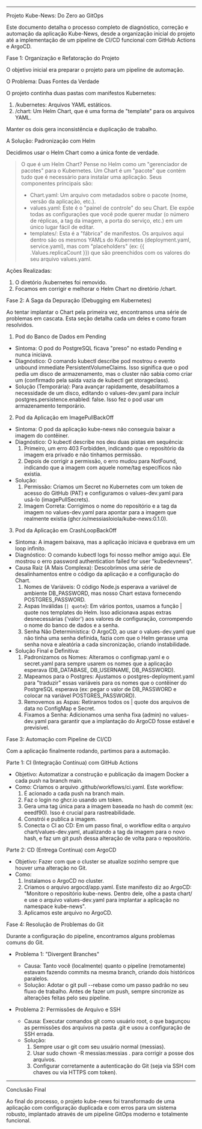   ---

  Projeto Kube-News: Do Zero ao GitOps

  Este documento detalha o processo completo de diagnóstico, correção e automação da aplicação Kube-News, desde a
  organização inicial do projeto até a implementação de um pipeline de CI/CD funcional com GitHub Actions e ArgoCD.

  Fase 1: Organização e Refatoração do Projeto

  O objetivo inicial era preparar o projeto para um pipeline de automação.

  O Problema: Duas Fontes da Verdade

  O projeto continha duas pastas com manifestos Kubernetes:
   1. /kubernetes: Arquivos YAML estáticos.
   2. /chart: Um Helm Chart, que é uma forma de "template" para os arquivos YAML.

  Manter os dois gera inconsistência e duplicação de trabalho.

  A Solução: Padronização com Helm

  Decidimos usar o Helm Chart como a única fonte de verdade.

  > O que é um Helm Chart?
  > Pense no Helm como um "gerenciador de pacotes" para o Kubernetes. Um Chart é um "pacote" que contém tudo que é
  necessário para instalar uma aplicação. Seus componentes principais são:
  >
  > *   Chart.yaml: Um arquivo com metadados sobre o pacote (nome, versão da aplicação, etc.).
  > *   values.yaml: Este é o "painel de controle" do seu Chart. Ele expõe todas as configurações que você pode
  querer mudar (o número de réplicas, a tag da imagem, a porta do serviço, etc.) em um único lugar fácil de editar.
  > *   templates/: Esta é a "fábrica" de manifestos. Os arquivos aqui dentro são os mesmos YAMLs do Kubernetes
  (deployment.yaml, service.yaml), mas com "placeholders" (ex: {{ .Values.replicaCount }}) que são preenchidos com
  os valores do seu arquivo values.yaml.

  Ações Realizadas:
   1. O diretório /kubernetes foi removido.
   2. Focamos em corrigir e melhorar o Helm Chart no diretório /chart.

  Fase 2: A Saga da Depuração (Debugging em Kubernetes)

  Ao tentar implantar o Chart pela primeira vez, encontramos uma série de problemas em cascata. Esta seção detalha
  cada um deles e como foram resolvidos.

  1. Pod do Banco de Dados em Pending

   * Sintoma: O pod do PostgreSQL ficava "preso" no estado Pending e nunca iniciava.
   * Diagnóstico: O comando kubectl describe pod <nome-do-pod> mostrou o evento unbound immediate 
     PersistentVolumeClaims. Isso significa que o pod pedia um disco de armazenamento, mas o cluster não sabia como
     criar um (confirmado pela saída vazia de kubectl get storageclass).
   * Solução (Temporária): Para avançar rapidamente, desabilitamos a necessidade de um disco, editando o
     values-dev.yaml para incluir postgres.persistence.enabled: false. Isso fez o pod usar um armazenamento
     temporário.

  2. Pod da Aplicação em ImagePullBackOff

   * Sintoma: O pod da aplicação kube-news não conseguia baixar a imagem do contêiner.
   * Diagnóstico: O kubectl describe nos deu duas pistas em sequência:
       1. Primeiro, um erro 403 Forbidden, indicando que o repositório da imagem era privado e não tínhamos permissão.
       2. Depois de corrigir a permissão, o erro mudou para NotFound, indicando que a imagem com aquele nome/tag
          específicos não existia.
   * Solução:
       1. Permissão: Criamos um Secret no Kubernetes com um token de acesso do GitHub (PAT) e configuramos o
          values-dev.yaml para usá-lo (imagePullSecrets).
       2. Imagem Correta: Corrigimos o nome do repositório e a tag da imagem no values-dev.yaml para apontar para a
          imagem que realmente existia (ghcr.io/messiasloiola/kube-news:0.1.0).

  3. Pod da Aplicação em CrashLoopBackOff

   * Sintoma: A imagem baixava, mas a aplicação iniciava e quebrava em um loop infinito.
   * Diagnóstico: O comando kubectl logs <nome-do-pod> foi nosso melhor amigo aqui. Ele mostrou o erro password 
     authentication failed for user "kubedevnews".
   * Causa Raiz (A Mais Complexa): Descobrimos uma série de desalinhamentos entre o código da aplicação e a
     configuração do Chart.
       1. Nomes de Variáveis: O código Node.js esperava a variável de ambiente DB_PASSWORD, mas nosso Chart estava
          fornecendo POSTGRES_PASSWORD.
       2. Aspas Inválidas (`| quote`): Em vários pontos, usamos a função | quote nos templates do Helm. Isso
          adicionava aspas extras desnecessárias ('valor') aos valores de configuração, corrompendo o nome do banco de
           dados e a senha.
       3. Senha Não Determinística: O ArgoCD, ao usar o values-dev.yaml que não tinha uma senha definida, fazia com
          que o Helm gerasse uma senha nova e aleatória a cada sincronização, criando instabilidade.
   * Solução Final e Definitiva:
       1. Padronizamos os Nomes: Alteramos o configmap.yaml e o secret.yaml para sempre usarem os nomes que a
          aplicação esperava (DB_DATABASE, DB_USERNAME, DB_PASSWORD).
       2. Mapeamos para o Postgres: Ajustamos o postgres-deployment.yaml para "traduzir" essas variáveis para os nomes
           que o contêiner do PostgreSQL esperava (ex: pegar o valor de DB_PASSWORD e colocar na variável
          POSTGRES_PASSWORD).
       3. Removemos as Aspas: Retiramos todos os | quote dos arquivos de data no ConfigMap e Secret.
       4. Fixamos a Senha: Adicionamos uma senha fixa (admin) no values-dev.yaml para garantir que a implantação do
          ArgoCD fosse estável e previsível.

  Fase 3: Automação com Pipeline de CI/CD

  Com a aplicação finalmente rodando, partimos para a automação.

  Parte 1: CI (Integração Contínua) com GitHub Actions

   * Objetivo: Automatizar a construção e publicação da imagem Docker a cada push na branch main.
   * Como: Criamos o arquivo .github/workflows/ci.yaml. Este workflow:
       1. É acionado a cada push na branch main.
       2. Faz o login no ghcr.io usando um token.
       3. Gera uma tag única para a imagem baseada no hash do commit (ex: eeedf90). Isso é crucial para
          rastreabilidade.
       4. Constrói e publica a imagem.
       5. Conecta o CI ao CD: Em um passo final, o workflow edita o arquivo chart/values-dev.yaml, atualizando a tag
          da imagem para o novo hash, e faz um git push dessa alteração de volta para o repositório.

  Parte 2: CD (Entrega Contínua) com ArgoCD

   * Objetivo: Fazer com que o cluster se atualize sozinho sempre que houver uma alteração no Git.
   * Como:
       1. Instalamos o ArgoCD no cluster.
       2. Criamos o arquivo argocd/app.yaml. Este manifesto diz ao ArgoCD: "Monitore o repositório kube-news. Dentro
          dele, olhe a pasta chart/ e use o arquivo values-dev.yaml para implantar a aplicação no namespace
          kube-news".
       3. Aplicamos este arquivo no ArgoCD.

  Fase 4: Resolução de Problemas do Git

  Durante a configuração do pipeline, encontramos alguns problemas comuns do Git.

   * Problema 1: "Divergent Branches"
       * Causa: Tanto você (localmente) quanto o pipeline (remotamente) estavam fazendo commits na mesma branch,
         criando dois históricos paralelos.
       * Solução: Adotar o git pull --rebase como um passo padrão no seu fluxo de trabalho. Antes de fazer um push,
         sempre sincronize as alterações feitas pelo seu pipeline.

   * Problema 2: Permissões de Arquivo e SSH
       * Causa: Executar comandos git como usuário root, o que bagunçou as permissões dos arquivos na pasta .git e
         usou a configuração de SSH errada.
       * Solução:
           1. Sempre usar o git com seu usuário normal (messias).
           2. Usar sudo chown -R messias:messias . para corrigir a posse dos arquivos.
           3. Configurar corretamente a autenticação do Git (seja via SSH com chaves ou via HTTPS com token).

  ---

  Conclusão Final

  Ao final do processo, o projeto kube-news foi transformado de uma aplicação com configuração duplicada e com
  erros para um sistema robusto, implantado através de um pipeline GitOps moderno e totalmente funcional.
